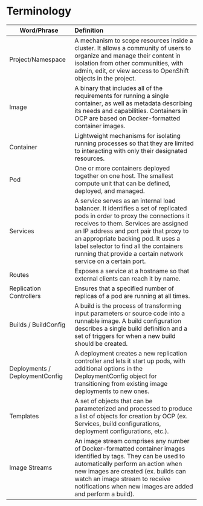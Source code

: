 # Terminology

|Word/Phrase|Definition|
|---|:---|
|Project/Namespace|A mechanism to scope resources inside a cluster. It allows a community of users to organize and manage their content in isolation from other communities, with admin, edit, or view access to OpenShift objects in the project.|
|Image|A binary that includes all of the requirements for running a single container, as well as metadata describing its needs and capabilities. Containers in OCP are based on Docker-formatted container images.|
|Container|Lightweight mechanisms for isolating running processes so that they are limited to interacting with only their designated resources.|
|Pod|One or more containers deployed together on one host. The smallest compute unit that can be defined, deployed, and managed.|
|Services|A service serves as an internal load balancer. It identifies a set of replicated pods in order to proxy the connections it receives to them. Services are assigned an IP address and port pair that proxy to an appropriate backing pod. It uses a label selector to find all the containers running that provide a certain network service on a certain port.|
|Routes|Exposes a service at a hostname so that external clients can reach it by name.|
|Replication Controllers|Ensures that a specified number of replicas of a pod are running at all times.|
|Builds / BuildConfig|A build is the process of transforming input parameters or source code into a runnable image. A build configuration describes a single build definition and a set of triggers for when a new build should be created.|
|Deployments / DeploymentConfig|A deployment creates a new replication controller and lets it start up pods, with additional options in the DeploymentConfig object for transitioning from existing image deployments to new ones.|
|Templates|A set of objects that can be parameterized and processed to produce a list of objects for creation by OCP (ex. Services, build configurations, deployment configurations, etc.).|
|Image Streams|An image stream comprises any number of Docker-formatted container images identified by tags. They can be used to automatically perform an action when new images are created (ex. builds can watch an image stream to receive notifications when new images are added and perform a build).|
